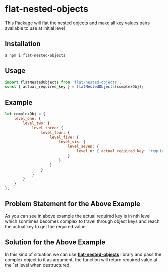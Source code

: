 # flat-nested-objects

This Package will flat the nested objects and make all key values pairs available to use at initial level

## Installation

```shell
$ npm i flat-nested-objects
```

## Usage

```js
import flatNestedObjects from 'flat-nested-objects';
const { actual_required_key } = flatNestedObjects(complexObj);
```

## Example

```js
let complexObj = {
	level_one: {
		level_two: {
			level_three: {
				level_four: {
					level_five: {
						level_six: {
							level_seven: {
								level_n: { actual_required_key: 'required_value' }
							}
						}
					}
				}
			}
		}
	}
};
```

## Problem Statement for the Above Example

As you can see in above example the actual required key is in nth level which somtimes becomes complex to travel through object keys and reach the actual key to get the required value.

## Solution for the Above Example

In this kind of situation we can use <b>[flat-nested-objects](https://www.npmjs.com/package/flat-nested-objects)</b> library and pass the complex object to it as argument, the function will return required value at the 1st level when destructured.
